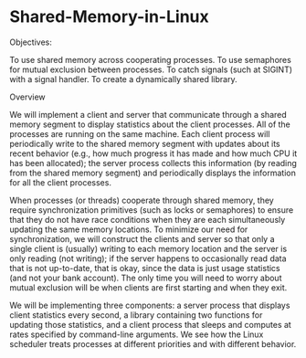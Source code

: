 # Shared-Memory-in-Linux
Objectives:

To use shared memory across cooperating processes.
To use semaphores for mutual exclusion between processes.
To catch signals (such at SIGINT) with a signal handler.
To create a dynamically shared library.

Overview

We will implement a client and server that communicate through a shared memory segment to display statistics about the client processes. All of the processes are running on the same machine. Each client process will periodically write to the shared memory segment with updates about its recent behavior (e.g., how much progress it has made and how much CPU it has been allocated); the server process collects this information (by reading from the shared memory segment) and periodically displays the information for all the client processes.

When processes (or threads) cooperate through shared memory, they require synchronization primitives (such as locks or semaphores) to ensure that they do not have race conditions when they are each simultaneously updating the same memory locations. To minimize our need for synchronization, we will construct the clients and server so that only a single client is (usually) writing to each memory location and the server is only reading (not writing); if the server happens to occasionally read data that is not up-to-date, that is okay, since the data is just usage statistics (and not your bank account). The only time you will need to worry about mutual exclusion will be when clients are first starting and when they exit.

We will be implementing three components: a server process that displays client statistics every second, a library containing two functions for updating those statistics, and a client process that sleeps and computes at rates specified by command-line arguments. We see how the Linux scheduler treats processes at different priorities and with different behavior.

